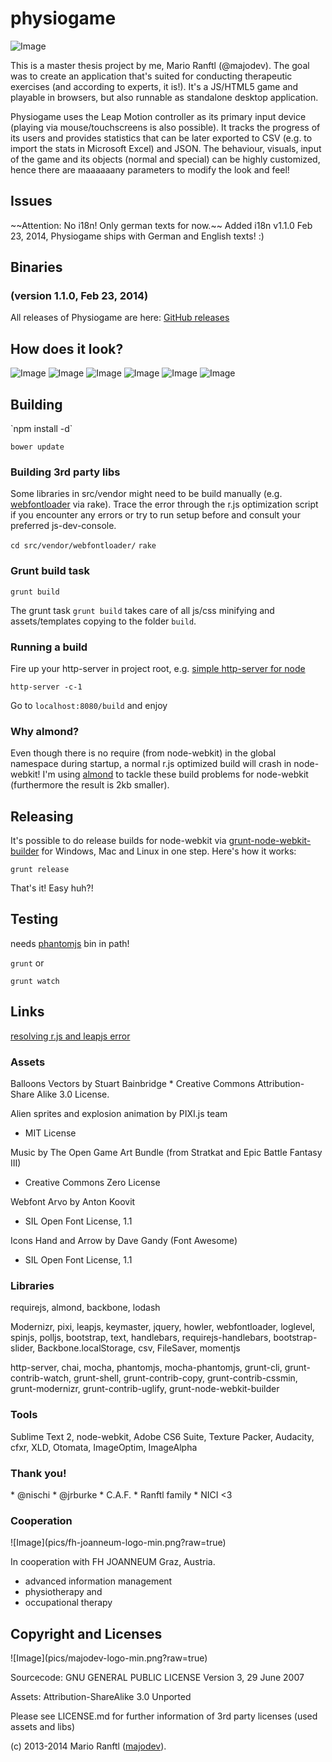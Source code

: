 <h1>physiogame</h1>

![Image](pics/physiogame_logo-min.png?raw=true)

This is a master thesis project by me, Mario Ranftl (@majodev). The goal was to create an application that's suited for conducting therapeutic exercises (and according to experts, it is!). It's a JS/HTML5 game and playable in browsers, but also runnable as standalone desktop application.

Physiogame uses the Leap Motion controller as its primary input device (playing via mouse/touchscreens is also possible). It tracks the progress of its users and provides statistics that can be later exported to CSV (e.g. to import the stats in Microsoft Excel) and JSON. The behaviour, visuals, input of the game and its objects (normal and special) can be highly customized, hence there are maaaaaany parameters to modify the look and feel!

<h2>Issues</h2>
~~Attention: No i18n! Only german texts for now.~~
Added i18n v1.1.0 Feb 23, 2014, Physiogame ships with German and English texts! :)

<h2>Binaries</h2>
<h3>(version 1.1.0, Feb 23, 2014)</h3>
All releases of Physiogame are here: <a href="https://github.com/majodev/physiogame/releases">GitHub releases</a>

<h2>How does it look?</h2>

![Image](pics/main.png?raw=true)
![Image](pics/round.png?raw=true)
![Image](pics/win.png?raw=true)
![Image](pics/credits.png?raw=true)
![Image](pics/options.png?raw=true)
![Image](pics/stats.png?raw=true)

<h2>Building</h2>
`npm install -d`

`bower update`

<h3>Building 3rd party libs</h3>

Some libraries in src/vendor might need to be build manually (e.g. <a href="https://github.com/typekit/webfontloader">webfontloader</a> via rake). Trace the error through the r.js optimization script if you encounter any errors or try to run setup before and consult your preferred js-dev-console.

`cd src/vendor/webfontloader/`
`rake`

<h3>Grunt build task</h3>

`grunt build`

The grunt task `grunt build` takes care of all js/css minifying and assets/templates copying to the folder `build`. 

<h3>Running a build</h3>

Fire up your http-server in project root, e.g. <a href="https://npmjs.org/package/http-server">simple http-server for node</a>

`http-server -c-1`

Go to `localhost:8080/build` and enjoy

<h3>Why almond?</h3>
Even though there is no require (from node-webkit) in the global namespace during startup, a normal r.js optimized build will crash in node-webkit! I'm using <a href="https://github.com/jrburke/almond">almond</a> to tackle these build problems for node-webkit (furthermore the result is 2kb smaller). 

<h2>Releasing</h2>
It's possible to do release builds for node-webkit via <a href="https://github.com/mllrsohn/grunt-node-webkit-builder">grunt-node-webkit-builder</a> for Windows, Mac and Linux in one step. Here's how it works:

`grunt release`

That's it! Easy huh?!

<h2>Testing</h2>
needs <a href="http://phantomjs.org/">phantomjs</a> bin in path!

`grunt` or 

`grunt watch`

<h2>Links</h2>
<a href="https://github.com/majodev/leap-requirejs-optimization-error">resolving r.js and leapjs error</a>

<h3>Assets</h3>
Balloons Vectors by Stuart Bainbridge
* Creative Commons Attribution-Share Alike 3.0 License.

Alien sprites and explosion animation by PIXI.js team
* MIT License

Music by The Open Game Art Bundle (from Stratkat and Epic Battle Fantasy III)
* Creative Commons Zero License

Webfont Arvo by Anton Koovit
* SIL Open Font License, 1.1

Icons Hand and Arrow by Dave Gandy (Font Awesome)
* SIL Open Font License, 1.1


<h3>Libraries</h3>
requirejs, almond, backbone, lodash

Modernizr, pixi, leapjs, keymaster, jquery, howler, webfontloader, loglevel, spinjs, polljs, bootstrap, text, handlebars, requirejs-handlebars, bootstrap-slider, Backbone.localStorage, csv, FileSaver, momentjs

http-server, chai, mocha, phantomjs, mocha-phantomjs, grunt-cli, grunt-contrib-watch, grunt-shell, grunt-contrib-copy, grunt-contrib-cssmin, grunt-modernizr, grunt-contrib-uglify, grunt-node-webkit-builder


<h3>Tools</h3>
Sublime Text 2, node-webkit, Adobe CS6 Suite, Texture Packer, Audacity, cfxr, XLD, Otomata, ImageOptim, ImageAlpha


<h3>Thank you!</h3>
* @nischi
* @jrburke
* C.A.F.
* Ranftl family
* NICI <3


<h3>Cooperation</h3>
![Image](pics/fh-joanneum-logo-min.png?raw=true)

In cooperation with FH JOANNEUM Graz, Austria.
* advanced information management
* physiotherapy and 
* occupational therapy



<h2>Copyright and Licenses</h2>
![Image](pics/majodev-logo-min.png?raw=true)

Sourcecode: GNU GENERAL PUBLIC LICENSE Version 3, 29 June 2007

Assets: Attribution-ShareAlike 3.0 Unported

Please see LICENSE.md for further information of 3rd party licenses (used assets and libs)

(c) 2013-2014 Mario Ranftl (<a href="http://www.majodev.com">majodev</a>).